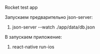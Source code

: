 Rocket test app

Запускаем предварительно json-server:

1. json-server --watch ./app/data/db.json

B запускаем приложение:

1. react-native run-ios
